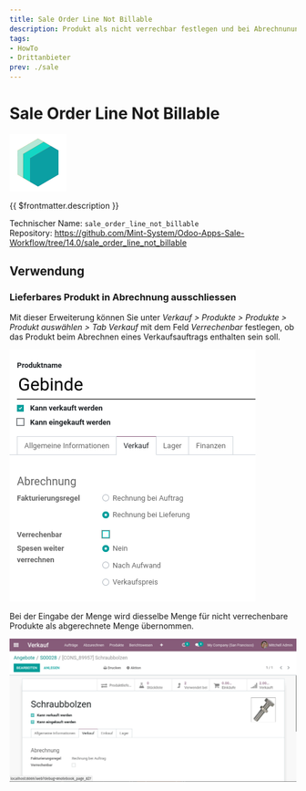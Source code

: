 ```yaml
---
title: Sale Order Line Not Billable
description: Produkt als nicht verrechbar festlegen und bei Abrechnunung filtern.
tags:
- HowTo
- Drittanbieter
prev: ./sale
---
```

# Sale Order Line Not Billable
![icon_oms_box](attachments/icons_odoo_mint_system.png)

{{ $frontmatter.description }}

Technischer Name: `sale_order_line_not_billable`\
Repository: <https://github.com/Mint-System/Odoo-Apps-Sale-Workflow/tree/14.0/sale_order_line_not_billable>

## Verwendung

### Lieferbares Produkt in Abrechnung ausschliessen

Mit dieser Erweiterung können Sie unter *Verkauf > Produkte > Produkte > Produkt auswählen > Tab Verkauf* mit dem Feld *Verrechenbar* festlegen, ob das Produkt beim Abrechnen eines Verkaufsauftrags enthalten sein soll.

![](attachments/Sale%20Order%20Line%20Not%20Billable.png)

Bei der Eingabe der Menge wird diesselbe Menge für nicht verrechenbare Produkte als abgerechnete Menge übernommen.

![Sale Order Line Not Billable](attachments/Sale%20Order%20Line%20Not%20Billable.gif)